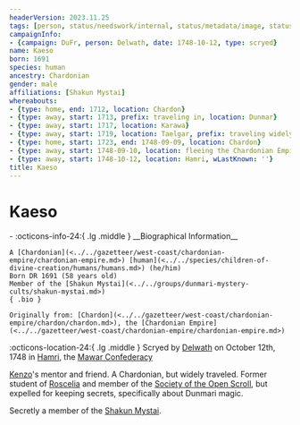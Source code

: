 ```yaml
---
headerVersion: 2023.11.25
tags: [person, status/needswork/internal, status/metadata/image, status/metadata/header]
campaignInfo:
- {campaign: DuFr, person: Delwath, date: 1748-10-12, type: scryed}
name: Kaeso
born: 1691
species: human
ancestry: Chardonian
gender: male
affiliations: [Shakun Mystai]
whereabouts:
- {type: home, end: 1712, location: Chardon}
- {type: away, start: 1713, prefix: traveling in, location: Dunmar}
- {type: away, start: 1717, location: Karawa}
- {type: away, start: 1719, location: Taelgar, prefix: traveling widely across, format: ''}
- {type: home, start: 1723, end: 1748-09-09, location: Chardon}
- {type: away, start: 1748-09-10, location: fleeing the Chardonian Empire}
- {type: away, start: 1748-10-12, location: Hamri, wLastKnown: ''}
title: Kaeso
---
```

# Kaeso
<div class="grid cards ext-narrow-margin ext-one-column" markdown>
- :octicons-info-24:{ .lg .middle } __Biographical Information__

    A [Chardonian](<../../gazetteer/west-coast/chardonian-empire/chardonian-empire.md>) [human](<../../species/children-of-divine-creation/humans/humans.md>) (he/him)  
    Born DR 1691 (58 years old)  
    Member of the [Shakun Mystai](<../../groups/dunmari-mystery-cults/shakun-mystai.md>)  
    { .bio }

    Originally from: [Chardon](<../../gazetteer/west-coast/chardonian-empire/chardon/chardon.md>), the [Chardonian Empire](<../../gazetteer/west-coast/chardonian-empire/chardonian-empire.md>)
</div>



:octicons-location-24:{ .lg .middle } Scryed by [Delwath](<../pcs/dunmar-fellowship/delwath.md>) on October 12th, 1748 in [Hamri](<../../gazetteer/west-coast/mawar-confederacy/hamri.md>), the [Mawar Confederacy](<../../gazetteer/west-coast/mawar-confederacy/mawar-confederacy.md>)  




[Kenzo](<../pcs/dunmar-fellowship/kenzo.md>)'s mentor and friend. A Chardonian, but widely traveled. Former student of [Roscelia](<./roscelia.md>) and member of the [Society of the Open Scroll](<../../groups/chardonian-organizations/society-of-the-open-scroll.md>), but expelled for keeping secrets, specifically about Dunmari magic. 

Secretly a member of the [Shakun Mystai](<../../groups/dunmari-mystery-cults/shakun-mystai.md>). 